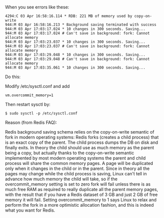 When you see errors like these:

    4294:C 03 Apr 16:58:16.114 * RDB: 221 MB of memory used by copy-on-write
    944:M 03 Apr 16:58:16.213 * Background saving terminated with success
    944:M 03 Apr 17:03:17.024 * 10 changes in 300 seconds. Saving...
    944:M 03 Apr 17:03:17.024 # Can't save in background: fork: Cannot allocate memory
    944:M 03 Apr 17:03:23.037 * 10 changes in 300 seconds. Saving...
    944:M 03 Apr 17:03:23.037 # Can't save in background: fork: Cannot allocate memory
    944:M 03 Apr 17:03:29.048 * 10 changes in 300 seconds. Saving...
    944:M 03 Apr 17:03:29.048 # Can't save in background: fork: Cannot allocate memory
    944:M 03 Apr 17:03:35.061 * 10 changes in 300 seconds. Saving...


Do this:

Modify /etc/sysctl.conf and add

    vm.overcommit_memory=1

Then restart sysctl by:

    $ sudo sysctl -p /etc/sysctl.conf


Reason (from Redis FAQ):

Redis background saving schema relies on the copy-on-write semantic of fork in modern operating systems: Redis forks (creates a child process) that is an exact copy of the parent. The child process dumps the DB on disk and finally exits. In theory the child should use as much memory as the parent being a copy, but actually thanks to the copy-on-write semantic implemented by most modern operating systems the parent and child process will share the common memory pages. A page will be duplicated only when it changes in the child or in the parent. Since in theory all the pages may change while the child process is saving, Linux can't tell in advance how much memory the child will take, so if the overcommit_memory setting is set to zero fork will fail unless there is as much free RAM as required to really duplicate all the parent memory pages, with the result that if you have a Redis dataset of 3 GB and just 2 GB of free memory it will fail.
Setting overcommit_memory to 1 says Linux to relax and perform the fork in a more optimistic allocation fashion, and this is indeed what you want for Redis.
